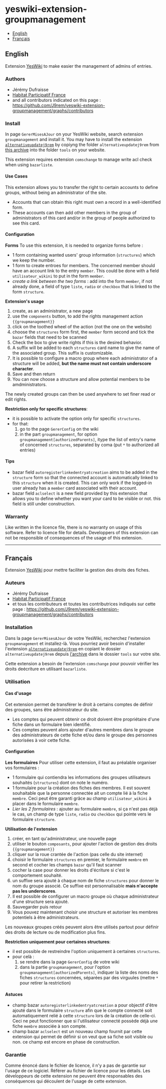 # yeswiki-extension-groupmanagement

 - [English](#english)
 - [Français](#français)

## English

Extension [YesWiki](https://yeswiki.net/) to make easier the management of admins of entries.

### Authors

 - Jérémy Dufraisse
 - [Habitat Participatif France](https://www.habitatparticipatif-france.fr/)
 - and all contributors indicated on this page : <https://github.com/J9rem/yeswiki-extension-groupmanagement/graphs/contributors>

### Install

In page `GererMisesAJour` on your YesWiki website, search extension `groupmanagement` and install it.
You may have to install the extension [`alternativeupdatej9rem`](https://github.com/J9rem/yeswiki-extension-alternativeupdatej9rem) by copiyng the folder `alternativeupdatej9rem` from [this archive](https://repository.oui-wiki.pro/doryphore/extension-alternativeupdatej9rem-latest.zip) into the folder `tools` on your website.

This extension requires extension `comschange` to manage write acl check when using `bazarliste`.

#### Use Cases

This extension allows you to transfer the right to certain accounts to define groups, without being an administrator of the site.

 - Accounts that can obtain this right must own a record in a well-identified form. 
 - These accounts can then add other members in the group of administrators of this card and/or in the group of people authorized to see this card.

#### Configuration

**Forms**
To use this extension, it is needed to organize forms before : 
- 1 form containing wanted users' group information (`structures`) which we keep the number.
- 1 form to create entroes for members. The concerned member should have an account link to the entry `member`. This could be done with a field `utilisateur_wikini` to put in the form `member`.
- _create a link between the two forms_ : add into the form `member`, if not already done, a field of type `liste`, `radio` or `checkbox` that is linked to the form `structure`.

**Extension's usage**

 1. create, as an administrator, a new page
 2. use the `components` button, to add the rights management action `{{groupmanagement}}`
 3. click on the toothed wheel of the action (not the one on the website)
 4. choose the `structures` form first, the `member` form second and tick the `bazar` fields that need to be scanned
 5. Check the box to give write rights if this is the desired behavior.
 6. A suffix will be added to each `structures` card name to give the name of the associated group. This suffix is customizable.
 7. It is possible to configure a macro group where each administrator of a structure will be added,  **but the name must not contain underscore character**.
 8. Save and then return
 9. You can now choose a structure and allow potential members to be amdministrators.

The newly created groups can then be used anywhere to set finer read or edit rights.

**Restriction only for specific structures**:
 - it is possible to activate the option only for specific `structures`.
 - for that:
   1. go to the page `GererConfig` on the wiki
   2. in the part `groupmanagement`, for option `groupmanagement[authorizedParents]`, itype the list of entry's name of concerned `structures`, separated by coma (put `*` to authorized all entries)

#### Tips

 - bazar field `autoregisterlinkedentryatcreation` aims to be added in the `structure` form so that the connected account is automatically linked to this `structure` when it is created. This can only work if the logged-in user already has a `member` card associated with their account.
 - bazar field `aclselect` is a new field provided by this extension that allows you to define whether you want your card to be visible or not. this field is still under construction.

### Warranty

Like written in the licence file, there is no warranty on usage of this software. Refer to licence file for details.
Developpers of this extension can not be responsible of consequences of the usage of this extension.

----

## Français

Extension [YesWiki](https://yeswiki.net/) pour mettre faciliter la gestion des droits des fiches.

### Auteurs

 - Jérémy Dufraisse
 - [Habitat Participatif France](https://www.habitatparticipatif-france.fr/)
 - et tous les contributeurs et toutes les contributrices indiqués sur cette page : <https://github.com/J9rem/yeswiki-extension-groupmanagement/graphs/contributors>

### Installation

Dans la page `GererMisesAJour` de votre YesWiki, recherchez l'extension `groupmanagement` et installez-là.
Vous pourriez avoir besoin d'installer l'extension [`alternativeupdatej9rem`](https://github.com/J9rem/yeswiki-extension-alternativeupdatej9rem) en copiant le dossier `alternativeupdatej9rem` depuis [l'archive](https://repository.oui-wiki.pro/doryphore/extension-alternativeupdatej9rem-latest.zip) dans le dossier `tools` sur votre site.

Cette extension a besoin de l'extension `comschange` pour pouvoir vérifier les droits deécriture en utilisant `bazarliste`.

### Utilisation

#### Cas d'usage

Cet extension permet de transférer le droit à certains comptes de définir des groupes, sans être administrateur du site.

 - Les comptes qui peuvent obtenir ce droit doivent être propriétaire d'une fiche dans un formulaire bien identifié.
 - Ces comptes peuvent alors ajouter d'autres membres dans le groupe des administrateurs de cette fiche et/ou dans le groupe des personnes autorisées à voir cette fiche.

#### Configuration

**Les formulaires**
Pour utiliser cette extension, il faut au préalable organiser vos formulaires : 
- 1 formulaire qui contiendra les informations des groupes utilisateurs souhaités (`structures`) dont on note le numéro.
- 1 formulaire pour la création des fiches des membres. Il est souvent souhaitable que la personne connectée ait un compte lié à la fiche `membre`. Ceci peut être garanti grâce au champ `utilisateur_wikini` à placer dans le formulaire `membre`.
- _Lier les 2 formulaires_ : ajouter au formulaire `membre`, si ça n'est pas déjà le cas, un champ de type `liste`, `radio` ou `checkbox` qui pointe vers le formulaire `structure`.

**Utilisation de l'extension**

 1. créer, en tant qu'administrateur, une nouvelle page
 2. utiliser le bouton `composants`, pour ajouter l'action de gestion des droits `{{groupmanagement}}`
 3. cliquer sur la roue crantée de l'action (pas celle du site internet)
 4. choisir le formulaire `structures` en premier, le formulaire `membre` en second et cocher les champs `bazar` qu'il faut scanner
 5. cocher la case pour donner les droits d'écriture si c'est le comportement souhaité.
 6. un suffixe sera ajouté à chaque nom de fiche `structures` pour donner le nom du groupe associé. Ce suffixe est personnalisable **mais n'accepte pas les underscores**.
 7. Il est possible de configurer un macro groupe où chaque administrateur d'une structure sera ajouté.
 8. Sauvegarder puis retour
 9. Vous pouvez maintenant choisir une structure et autoriser les membres potentiels à être administrateurs.

Les nouveaux groupes créés peuvent alors être utilisés partout pour définir des droits de lecture ou de modification plus fins.

**Restriction uniquement pour certaines structures**:
 - il est possible de restreindre l'option uniquement à certaines `structures`.
 - pour celà :
   1. se rendre dans la page `GererConfig` de votre wiki
   2. dans la partie `groupmanagement`, pour l'option `groupmanagement[authorizedParents]`, indiquer la liste des noms des fiches `structures` concernées, séparées par des virguules (mettre `*` pour retirer la restriction)

#### Astuces

 - champ bazar `autoregisterlinkedentryatcreation` a pour objectif d'être ajouté dans le formulaire `structure` afin que le compte connecté soit automatiquement relié à cette `structure` lors de la création de celle-ci. Ceci ne peut fonctionner que si l'utilisateur connecté possède déjà une fiche `membre` associée à son compte.
 - champ bazar `aclselect` est un nouveau champ fournit par cette extension qui permet de définir si on veut que sa fiche soit visible ou non. ce champ est encore en phase de construction.

### Garantie

Comme énoncé dans le fichier de licence, il n'y a pas de garantie sur l'usage de ce logiciel. Référer au fichier de licence pour les détails.
Les développeurs de cette extension ne peuvent être responsables des conséquences qui découlent de l'usage de cette extension.